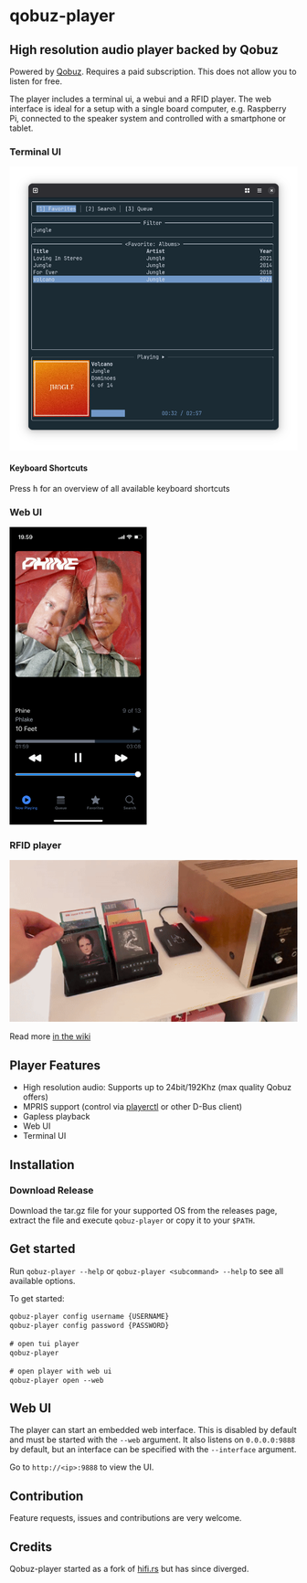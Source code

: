 # qobuz-player

## High resolution audio player backed by Qobuz

Powered by [Qobuz](https://www.qobuz.com). Requires a paid subscription. This does not allow you to listen for free.

The player includes a terminal ui, a webui and a RFID player. 
The web interface is ideal for a setup with a single board computer, e.g. Raspberry Pi, connected to the speaker system and controlled with a smartphone or tablet.

### Terminal UI
![TUI Screenshot](/assets/qobuz-player.png?raw=true)

#### Keyboard Shortcuts
Press <kbd>h</kbd> for an overview of all available keyboard shortcuts

### Web UI
<img src="/assets/qobuz-player-webui.png?raw=true" width="240">

### RFID player
![RFID player](/assets/rfid-player.gif?raw=true)

Read more [in the wiki](https://github.com/SofusA/qobuz-player/wiki/RFID-player)

## Player Features

- High resolution audio: Supports up to 24bit/192Khz (max quality Qobuz offers)
- MPRIS support (control via [playerctl](https://github.com/altdesktop/playerctl) or other D-Bus client)
- Gapless playback
- Web UI 
- Terminal UI 

## Installation

### Download Release

Download the tar.gz file for your supported OS from the releases page, extract the file and execute `qobuz-player` or copy it to your `$PATH`.

## Get started

Run `qobuz-player --help` or `qobuz-player <subcommand> --help` to see all available options.

To get started:

```shell
qobuz-player config username {USERNAME}
qobuz-player config password {PASSWORD}

# open tui player
qobuz-player

# open player with web ui
qobuz-player open --web 
```

## Web UI

The player can start an embedded web interface. This is disabled by default and must be started with the `--web` argument. It also listens on `0.0.0.0:9888` by default,
but an interface can be specified with the `--interface` argument.

Go to `http://<ip>:9888` to view the UI.

## Contribution
Feature requests, issues and contributions are very welcome.

## Credits
Qobuz-player started as a fork of [hifi.rs](https://github.com/iamdb/hifi.rs) but has since diverged. 
